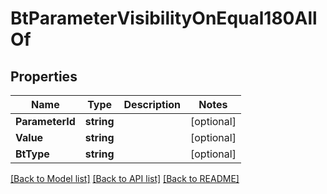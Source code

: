 # BtParameterVisibilityOnEqual180AllOf

## Properties

Name | Type | Description | Notes
------------ | ------------- | ------------- | -------------
**ParameterId** | **string** |  | [optional] 
**Value** | **string** |  | [optional] 
**BtType** | **string** |  | [optional] 

[[Back to Model list]](../README.md#documentation-for-models) [[Back to API list]](../README.md#documentation-for-api-endpoints) [[Back to README]](../README.md)


